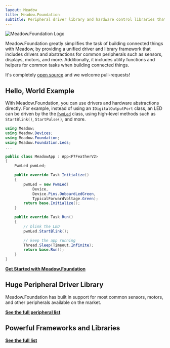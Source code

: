 ```yaml
---
layout: Meadow
title: Meadow.Foundation
subtitle: Peripheral driver library and hardware control libraries that make IoT development plug-and-play.
---
```


![Meadow.Foundation Logo](Meadow.Foundation_Logo_white_BG.svg)

Meadow.Foundation greatly simplifies the task of building connected things with Meadow, by providing a unified driver and library framework that includes drivers and abstractions for common peripherals such as sensors, displays, motors, and more. Additionally, it includes utility functions and helpers for common tasks when building connected things.

It's completely [open source](https://github.com/WildernessLabs/Meadow.Foundation) and we welcome pull-requests!

## Hello, World Example

With Meadow.Foundation, you can use drivers and hardware abstractions directly. For example, instead of using an `IDigitalOutputPort` class, an LED can be driven by the the [`PwmLed`](/docs/api/Meadow.Foundation/Meadow.Foundation.Leds/PwmLed/) class, using high-level methods such as `StartBlink()`, `StartPulse()`, and more.

```csharp
using Meadow;
using Meadow.Devices;
using Meadow.Foundation;
using Meadow.Foundation.Leds;
...

public class MeadowApp : App<F7FeatherV2>
{
    PwmLed pwmLed;

    public override Task Initialize()
    {
        pwmLed = new PwmLed(
            Device,
            Device.Pins.OnboardLedGreen,
            TypicalForwardVoltage.Green);
        return base.Initialize();
    }

    public override Task Run()
    {
        // blink the LED
        pwmLed.StartBlink();

        // keep the app running
        Thread.Sleep(Timeout.Infinite);
        return base.Run();
    }
}
```

**[Get Started with Meadow.Foundation](/Meadow/Meadow.Foundation/Getting_Started)**

## Huge Peripheral Driver Library

Meadow.Foundation has built in support for most common sensors, motors, and other peripherals available on the market.

**[See the full peripheral list](/Meadow/Meadow.Foundation/Peripherals)**

## Powerful Frameworks and Libraries

**[See the full list](/Meadow/Meadow.Foundation/Libraries_and_Frameworks)**
